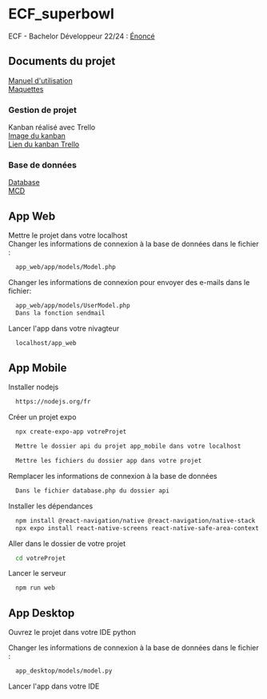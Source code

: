 # ECF_superbowl
ECF - Bachelor Développeur 22/24 : [Énoncé](https://github.com/walidbouguerra/ECF_superbowl/blob/main/documents/cahier_des_charges.pdf) 

## Documents du projet
[Manuel d'utilisation](https://github.com/walidbouguerra/ECF_superbowl/blob/main/documents/manuel_utilisation.pdf)  
[Maquettes](https://github.com/walidbouguerra/ECF_superbowl/blob/main/documents/maquettes.pdf)  

### Gestion de projet
Kanban réalisé avec Trello  
[Image du kanban](https://github.com/walidbouguerra/ECF_superbowl/blob/main/documents/kanban.PNG)  
[Lien du kanban Trello](https://trello.com/invite/b/Nkz4Af41/ATTI5d14aec00a804ecbbf9785b14dd385ffFEC99A69/ecfsuperbowl)

### Base de données 
[Database](https://github.com/walidbouguerra/ECF_superbowl/blob/main/documents/database.sql)  
[MCD](https://github.com/walidbouguerra/ECF_superbowl/blob/main/documents/database.sql)

## App Web

Mettre le projet dans votre localhost  
Changer les informations de connexion à la base de données dans le fichier :  
```bash
  app_web/app/models/Model.php
```
Changer les informations de connexion pour envoyer des e-mails dans le fichier:  
```bash
  app_web/app/models/UserModel.php
  Dans la fonction sendmail
```


Lancer l'app dans votre nivagteur

```bash
  localhost/app_web
```
## App Mobile

Installer nodejs

```bash
  https://nodejs.org/fr
```

Créer un projet expo

```bash
  npx create-expo-app votreProjet
```

```bash
  Mettre le dossier api du projet app_mobile dans votre localhost
```

```bash
  Mettre les fichiers du dossier app dans votre projet
```

Remplacer les informations de connexion à la base de données

```bash
  Dans le fichier database.php du dossier api
```

Installer les dépendances

```bash
  npm install @react-navigation/native @react-navigation/native-stack
  npx expo install react-native-screens react-native-safe-area-context
```

Aller dans le dossier de votre projet

```bash
  cd votreProjet
```

Lancer le serveur

```bash
  npm run web 
```

## App Desktop

Ouvrez le projet dans votre IDE python   

Changer les informations de connexion à la base de données dans le fichier :  
```bash
  app_desktop/models/model.py
```
Lancer l'app dans votre IDE
